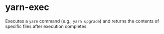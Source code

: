 # yarn-exec

Executes a `yarn` command (e.g., `yarn upgrade`) and returns the contents of specific files after execution completes.
